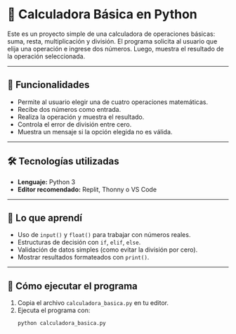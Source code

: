 # 🧮 Calculadora Básica en Python

Este es un proyecto simple de una calculadora de operaciones básicas: suma, resta, multiplicación y división. El programa solicita al usuario que elija una operación e ingrese dos números. Luego, muestra el resultado de la operación seleccionada.

---

## 📌 Funcionalidades

- Permite al usuario elegir una de cuatro operaciones matemáticas.
- Recibe dos números como entrada.
- Realiza la operación y muestra el resultado.
- Controla el error de división entre cero.
- Muestra un mensaje si la opción elegida no es válida.

---

## 🛠️ Tecnologías utilizadas

- **Lenguaje:** Python 3
- **Editor recomendado:** Replit, Thonny o VS Code

---

## 📘 Lo que aprendí

- Uso de `input()` y `float()` para trabajar con números reales.
- Estructuras de decisión con `if`, `elif`, `else`.
- Validación de datos simples (como evitar la división por cero).
- Mostrar resultados formateados con `print()`.

---

## 🚀 Cómo ejecutar el programa

1. Copia el archivo `calculadora_basica.py` en tu editor.
2. Ejecuta el programa con:
   ```bash
   python calculadora_basica.py
